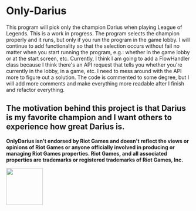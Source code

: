 # Only-Darius

This program will pick only the champion Darius when playing League of Legends. This is a work in progress. 
The program selects the champion properly and it runs, but only if you run the program in the game lobby. I will continue to add functionality
so that the selection occurs without fail no matter when you start running the program, e.g.: whether in the game lobby or at the start screen, etc.
Currently, I think I am going to add a FlowHandler class because I think there's an API request that tells you whether you're currently in the lobby, in a game, etc.
I need to mess around with the API more to figure out a solution.
The code is commented to some degree, but I will add more comments and make everything more readable after I finish and refactor everything.

The motivation behind this project is that Darius is my favorite champion and I want others to experience how great Darius is.
---
**OnlyDarius isn't endorsed by Riot Games and doesn't reflect the views or opinions of Riot Games or anyone officially involved in producing or managing Riot Games properties. Riot Games, and all associated properties are trademarks or registered trademarks of Riot Games, Inc.**

<img src="https://ddragon.leagueoflegends.com/cdn/img/champion/splash/Darius_0.jpg" width="100" height="100">
